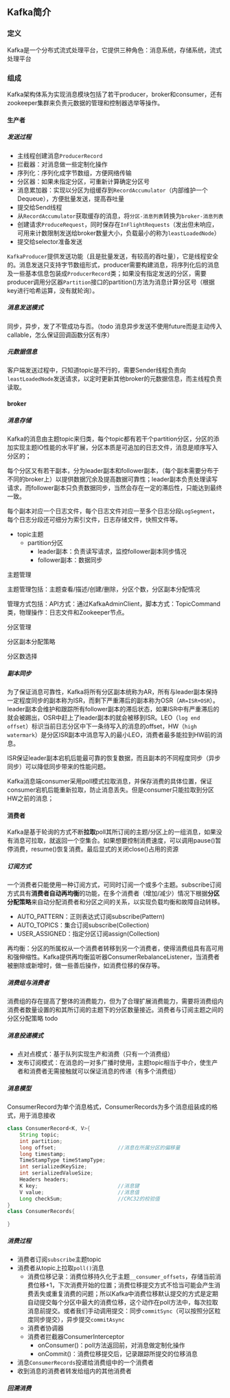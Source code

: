 ## Kafka简介

### 定义

Kafka是一个分布式流式处理平台，它提供三种角色：消息系统，存储系统，流式处理平台

### 组成

Kafka架构体系为实现消息模块包括了若干producer，broker和consumer，还有zookeeper集群来负责元数据的管理和控制器选举等操作。

#### 生产者

##### 发送过程

- 主线程创建消息`ProducerRecord`
- 拦截器：对消息做一些定制化操作
- 序列化：序列化成字节数组，方便网络传输
- 分区器：如果未指定分区，可重新计算确定分区号
- 消息累加器：实现以分区为组缓存到`RecordAccumulator`（内部维护一个Dequeue），方便批量发送，提高吞吐量
- 提交给Send线程
- 从`RecordAccumulator`获取缓存的消息，将`分区-消息列表`转换为`broker-消息列表`
- 创建请求`ProduceRequest`，同时保存在`InFlightRequests`（发出但未响应，可用来计数限制发送给broker数量大小，负载最小的称为`leastLoadedNode`）
- 提交给selector准备发送

`KafkaProducer`提供发送功能（且是批量发送，有较高的吞吐量），它是线程安全的。消息发送只支持字节数组形式，producer需要构建消息，将序列化后的消息及一些基本信息包装成`ProducerRecord`类；如果没有指定发送的分区，需要producer调用分区器`Partition`接口的partition()方法为消息计算分区号（根据key进行哈希运算，没有就轮询）。

##### 消息发送模式

同步，异步，发了不管成功与否。（todo 消息异步发送不使用future而是主动传入callable，怎么保证回调函数分区有序）

##### 元数据信息

客户端发送过程中，只知道topic是不行的，需要Sender线程负责向`leastLoadedNode`发送请求，以定时更新其他broker的元数据信息，而主线程负责读取。

#### broker

##### 消息存储

Kafka的消息由主题topic来归类，每个topic都有若干个partition分区，分区的添加实现主题IO性能的水平扩展，分区本质是可追加的日志文件，消息是顺序写入分区的；

每个分区又有若干副本，分为leader副本和follower副本，（每个副本需要分布于不同的broker上）以提供数据冗余及提高数据可靠性；leader副本负责处理读写请求，而follower副本只负责数据同步，当然会存在一定的滞后性，只能达到最终一致。

每个副本对应一个日志文件，每个日志文件对应一至多个日志分段`LogSegment`，每个日志分段还可细分为索引文件，日志存储文件，快照文件等。

- topic主题
  - partition分区
    - leader副本：负责读写请求，监控follower副本同步情况
    - follower副本：数据同步

主题管理

主题管理包括：主题查看/描述/创建/删除，分区个数，分区副本分配情况

管理方式包括：API方式：通过KafkaAdminClient，脚本方式：TopicCommand类，物理操作：日志文件和Zookeeper节点。

分区管理

分区副本分配策略

分区数选择

##### 副本同步

为了保证消息可靠性，Kafka将所有分区副本统称为AR，所有与leader副本保持一定程度同步的副本称为ISR，而剩下严重滞后的副本称为OSR（`AR=ISR+OSR`）。leader副本会维护和跟踪所有follower副本的滞后状态，如果ISR中有严重滞后的就会被踢出，OSR中赶上了leader副本的就会被移到ISR。LEO（`log end offset`）标识当前日志分区中下一条待写入的消息的offset，HW（`high` `watermark`）是分区ISR副本中消息写入的最小LEO，消费者最多能拉到HW前的消息。

ISR保证leader副本宕机后能最可靠的恢复数据，而且副本的不同程度同步（异步同步）可以降低同步带来的性能问题。

Kafka消息端consumer采用poll模式拉取消息，并保存消费的具体位置，保证consumer宕机后能重新拉取，防止消息丢失。但是consumer只能拉取到分区HW之前的消息；

#### 消费者

Kafka是基于轮询的方式不断**拉取**poll其所订阅的主题/分区上的一组消息，如果没有消息可拉取，就返回一个空集合。如果想要控制消费速度，可以调用pause()暂停消费，resume()恢复消费。最后显式的关闭close()占用的资源

##### 订阅方式

一个消费者只能使用一种订阅方式，可同时订阅一个或多个主题。subscribe订阅方式具有**消费者自动再均衡**的功能，在多个消费者（增加/减少）情况下根据**分区分配策略**来自动分配消费者和分区之间的关系，以实现负载均衡和故障自动转移。

- AUTO_PATTERN：正则表达式订阅subscribe(Pattern)
- AUTO_TOPICS：集合订阅subscribe(Collection)
- USER_ASSIGNED：指定分区订阅assign(Collection)

再均衡：分区的所属权从一个消费者转移到另一个消费者，使得消费组具有高可用和强伸缩性。Kafka提供再均衡监听器ConsumerRebalanceListener，当消费者被删除或新增时，做一些善后操作，如消费位移的保存等。

##### 消费组与消费者

消费组的存在提高了整体的消费能力，但为了合理扩展消费能力，需要将消费组内消费者数量设置的和其所订阅的主题下的分区数量接近。消费者与订阅主题之间的分区分配策略 todo

##### 消息投递模式

- 点对点模式：基于队列实现生产和消费（只有一个消费组）
- 发布订阅模式：在消息的一对多广播时使用，主题topic相当于中介，使生产者和消费者无需接触就可以保证消息的传递（有多个消费组）

##### 消息模型

ConsumerRecord为单个消息格式，ConsumerRecords为多个消息组装成的格式，用于消息接收

```java
class ConsumerRecord<K, V>{
    String topic;
    int partition;
    long offset;					//消息在所属分区的偏移量
    long timestamp;
    TimeStampType timeStampType;
    int serializedKeySize;
    int serializedValueSize;
    Headers headers;
    K key;							//消息键
    V value;						//消息值
    Long checkSum;					//CRC32的校验值
}
class ConsumerRecords{
    
}
```

##### 消费过程

- 消费者订阅`subscribe`主题topic
- 消费者从topic上拉取`poll()`消息
  - 消费位移记录：消费位移持久化于主题`__consumer_offsets`，存储当前消费位移+1，下次消费开始的位置；消费位移提交方式不恰当可能会产生消费丢失或重复消费的问题；所以Kafka中消费位移默认提交的方式是定期自动提交每个分区中最大的消费位移，这个动作在poll方法中，每次拉取消息前提交。或者我们手动调用提交：同步`commitSync`（可以按照分区粒度同步提交），异步提交`commitAsync`
  - 消费者协调器
  - 消费者拦截器ConsumerInterceptor
    - onConsumer()：poll方法返回前，对消息做定制化操作
    - onCommit()：消费位移提交后，记录跟踪所提交的位移消息
- 消息`ConsumerRecords`投递给消费组中的一个消费者
- 收到消息的消费者转发给组内的其他消费者

##### 回溯消费




